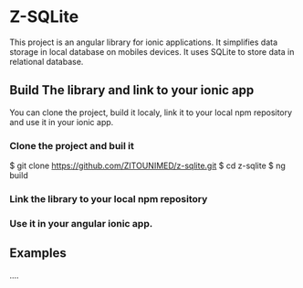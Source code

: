 # Z-SQLite

This project is an angular library for ionic applications. It simplifies data storage in local database on mobiles devices. It uses SQLite to store data in relational database.

## Build The library and link to your ionic app
You can clone the project, build it localy, link it to your local npm repository and use it in your ionic app.
### Clone the project and buil it
$ git clone https://github.com/ZITOUNIMED/z-sqlite.git
$ cd z-sqlite
$ ng build

### Link the library to your local npm repository

### Use it in your angular ionic app.

## Examples
....

